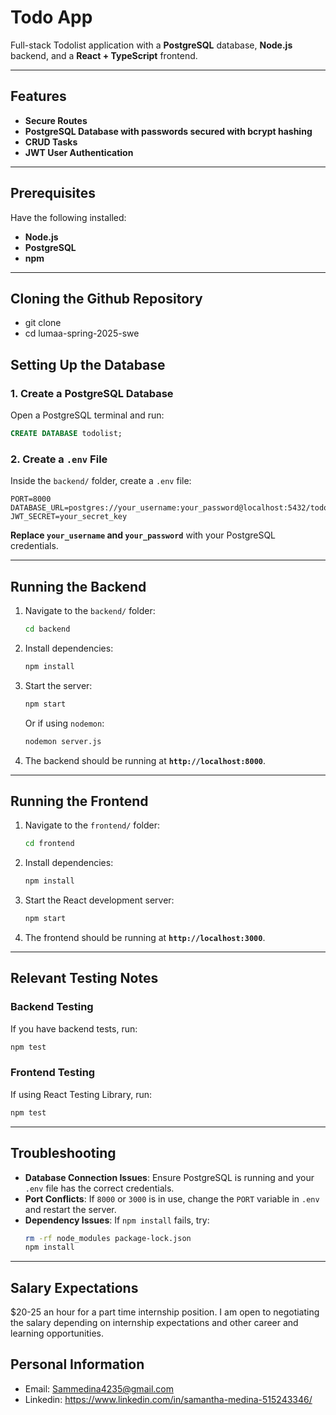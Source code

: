 # Todo App

Full-stack Todolist application with a **PostgreSQL** database, **Node.js** backend, and a **React + TypeScript** frontend.

---

## **Features**
- **Secure Routes**
- **PostgreSQL Database with passwords secured with bcrypt hashing**
- **CRUD Tasks**
- **JWT User Authentication**
---

## **Prerequisites**
Have the following installed:
- **Node.js**
- **PostgreSQL**
- **npm**

---
## **Cloning the Github Repository**
- git clone <repository-url>
- cd lumaa-spring-2025-swe

## **Setting Up the Database**

### **1. Create a PostgreSQL Database**
Open a PostgreSQL terminal and run:
```sql
CREATE DATABASE todolist;
```

### **2. Create a `.env` File**
Inside the `backend/` folder, create a `.env` file:
```
PORT=8000
DATABASE_URL=postgres://your_username:your_password@localhost:5432/todo_app
JWT_SECRET=your_secret_key
```
**Replace `your_username` and `your_password`** with your PostgreSQL credentials.

---

## **Running the Backend**

1. Navigate to the `backend/` folder:
   ```sh
   cd backend
   ```

2. Install dependencies:
   ```sh
   npm install
   ```

3. Start the server:
   ```sh
   npm start
   ```
   Or if using `nodemon`:
   ```sh
   nodemon server.js
   ```

4. The backend should be running at **`http://localhost:8000`**.

---

## **Running the Frontend**

1. Navigate to the `frontend/` folder:
   ```sh
   cd frontend
   ```

2. Install dependencies:
   ```sh
   npm install
   ```

3. Start the React development server:
   ```sh
   npm start
   ```

4. The frontend should be running at **`http://localhost:3000`**.

---

## **Relevant Testing Notes**

### **Backend Testing**
If you have backend tests, run:
```sh
npm test
```

### **Frontend Testing**
If using React Testing Library, run:
```sh
npm test
```

---

## **Troubleshooting**

- **Database Connection Issues**: Ensure PostgreSQL is running and your `.env` file has the correct credentials.
- **Port Conflicts**: If `8000` or `3000` is in use, change the `PORT` variable in `.env` and restart the server.
- **Dependency Issues**: If `npm install` fails, try:
  ```sh
  rm -rf node_modules package-lock.json
  npm install
  ```

---

## **Salary Expectations**
$20-25 an hour for a part time internship position. I am open to negotiating the salary depending on internship expectations and other career and learning opportunities.

## **Personal Information**
- Email: Sammedina4235@gmail.com
- Linkedin: https://www.linkedin.com/in/samantha-medina-515243346/